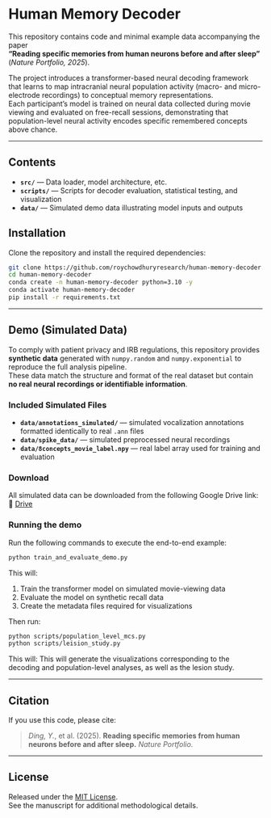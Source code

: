 # Human Memory Decoder

This repository contains code and minimal example data accompanying the paper  
**“Reading specific memories from human neurons before and after sleep”** (*Nature Portfolio, 2025*).

The project introduces a transformer-based neural decoding framework that learns to map intracranial neural population activity (macro- and micro-electrode recordings) to conceptual memory representations.  
Each participant’s model is trained on neural data collected during movie viewing and evaluated on free-recall sessions, demonstrating that population-level neural activity encodes specific remembered concepts above chance.

---

## Contents
- **`src/`** — Data loader, model architecture, etc.
- **`scripts/`** — Scripts for decoder evaluation, statistical testing, and visualization  
- **`data/`** — Simulated demo data illustrating model inputs and outputs

## Installation
Clone the repository and install the required dependencies:
```bash
git clone https://github.com/roychowdhuryresearch/human-memory-decoder.git
cd human-memory-decoder
conda create -n human-memory-decoder python=3.10 -y
conda activate human-memory-decoder
pip install -r requirements.txt
```

---

## Demo (Simulated Data)
To comply with patient privacy and IRB regulations, this repository provides **synthetic data** generated with `numpy.random` and `numpy.exponential` to reproduce the full analysis pipeline.  
These data match the structure and format of the real dataset but contain **no real neural recordings or identifiable information**.

### Included Simulated Files
- **`data/annotations_simulated/`** — simulated vocalization annotations formatted identically to real `.ann` files  
- **`data/spike_data/`** — simulated preprocessed neural recordings  
- **`data/8concepts_movie_label.npy`** — real label array used for training and evaluation  

### Download
All simulated data can be downloaded from the following Google Drive link: 🔗 [Drive](https://drive.google.com/drive/folders/10fumXuPgnnqy0GPoEdtVHGdQvKqYik04?usp=sharing)

### Running the demo
Run the following commands to execute the end-to-end example:
```bash
python train_and_evaluate_demo.py
```
This will:
1. Train the transformer model on simulated movie-viewing data
2. Evaluate the model on synthetic recall data
3. Create the metadata files required for visualizations

Then run:
```bash
python scripts/population_level_mcs.py
python scripts/leision_study.py
```
This will:
This will generate the visualizations corresponding to the decoding and population-level analyses, as well as the lesion study.


---

## Citation
If you use this code, please cite:  
> *Ding, Y.*, et al. (2025). **Reading specific memories from human neurons before and after sleep.** *Nature Portfolio.*

---

## License
Released under the [MIT License](LICENSE).  
See the manuscript for additional methodological details.

